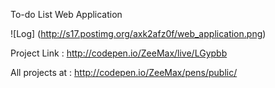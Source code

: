 
To-do List Web Application

![Log] (http://s17.postimg.org/axk2afz0f/web_application.png)


Project Link : http://codepen.io/ZeeMax/live/LGypbb

All projects at : http://codepen.io/ZeeMax/pens/public/
 
